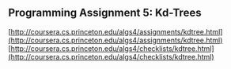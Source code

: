 ## Programming Assignment 5: Kd-Trees

[http://coursera.cs.princeton.edu/algs4/assignments/kdtree.html](http://coursera.cs.princeton.edu/algs4/assignments/kdtree.html)
[http://coursera.cs.princeton.edu/algs4/checklists/kdtree.html](http://coursera.cs.princeton.edu/algs4/checklists/kdtree.html)